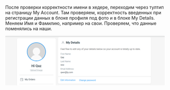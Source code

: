После проверки корректности имени в хедере, переходим через тултип на страницу My Account. 
Там проверяем, корректность введенных при регистрации данных в блоке профиля под фото и в блоке My Details.
Меняем Имя и Фамилию, например на свои. Проверяем, что данные поменялись на наши.

![img.png](img.png)
